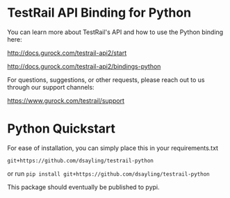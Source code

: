 # TestRail API Binding for Python

You can learn more about TestRail's API and how to use the Python binding here:

http://docs.gurock.com/testrail-api2/start

http://docs.gurock.com/testrail-api2/bindings-python

For questions, suggestions, or other requests, please reach out to us through our support channels:

https://www.gurock.com/testrail/support

# Python Quickstart

For ease of installation, you can simply place this in your requirements.txt

`git+https://github.com/dsayling/testrail-python`

or run `pip install git+https://github.com/dsayling/testrail-python`

This package should eventually be published to pypi.